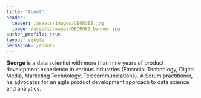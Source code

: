 ```yaml
---
title: "About"
header:
  teaser: /assets/images/GEORGE5.jpg 
  image: /assets/images/GEORGE1_banner.jpg
author_profile: true
layout: single
permalink: /about/
---
```

**George** is a data scientist with more than nine years of product development experience in various industries (Financial Technology, Digital Media, Marketing Technology, Telecommunications). A Scrum practitioner, he advocates for an agile product development approach to data science and analytics.


